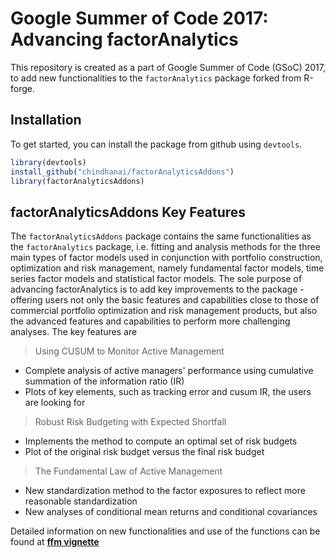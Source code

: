 
# Google Summer of Code 2017: Advancing factorAnalytics
This repository is created as a part of Google Summer of Code (GSoC) 2017, to add new functionalities to the `factorAnalytics` package forked from R-forge.

Installation
------------

To get started, you can install the package from github using `devtools`.

``` r
library(devtools)
install_github("chindhanai/factorAnalyticsAddons")
library(factorAnalyticsAddons)
```

factorAnalyticsAddons Key Features
----------------------------------

The `factorAnalyticsAddons` package contains the same functionalities as the `factorAnalytics` package, i.e. fitting and analysis methods for the three main types of factor models used in conjunction with portfolio construction, optimization and risk management, namely fundamental factor models, time series factor models and statistical factor models. The sole purpose of advancing factorAnalytics is to add key improvements to the package - offering users not only the basic features and capabilities close to those of commercial portfolio optimization and risk management products, but also the advanced features and capabilities to perform more challenging analyses. The key features are

> Using CUSUM to Monitor Active Management
- Complete analysis of active managers' performance using cumulative summation of the information ratio (IR)
- Plots of key elements, such as tracking error and cusum IR, the users are looking for

> Robust Risk Budgeting with Expected Shortfall
- Implements the method to compute an optimal set of risk budgets
- Plot of the original risk budget versus the final risk budget

> The Fundamental Law of Active Management
- New standardization method to the factor exposures to reflect more reasonable standardization
- New analyses of conditional mean returns and conditional covariances

Detailed information on new functionalities and use of the functions can be found at **[ffm vignette](https://github.com/AvinashAcharya/factorAnalytics/blob/master/vignettes/ffmVignette-GSoC-2016.pdf)**
